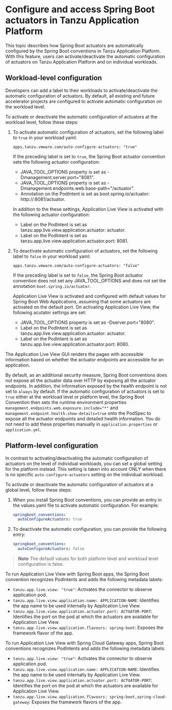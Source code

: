 # Configure and access Spring Boot actuators in Tanzu Application Platform

This topic describes how Spring Boot actuators are automatically configured by the Spring Boot conventions in Tanzu Application Platform. With this feature, users can activate/deactivate the automatic configuration of actuators on Tanzu Application Platform and on individual workloads.

## <a id='workload-config'></a>Workload-level configuration

Developers can add a label to their workloads to activate/deactivate the automatic configuration of actuators. By default, all existing and future accelerator projects are configured to activate automatic configuration on the workload level.

To activate or deactivate the automatic configuration of actuators at the workload level, follow these steps:

1.  To activate automatic configuration of actuators, set the following label to `true` in your workload yaml:

    `apps.tanzu.vmware.com/auto-configure-actuators: "true"`

    If the preceding label is set to `true`, the Spring Boot actuator convention sets the following actuator configuration:

    - JAVA_TOOL_OPTIONS property is set as -Dmanagement.server.port="8081".
    - JAVA_TOOL_OPTIONS property is set as -Dmanagement.endpoints.web.base-path="/actuator".
    - Annotation on the PodIntent is set as boot.spring.io/actuator: http://:8081/actuator.

    In addition to the these settings, Application Live View is activated with the following actuator configuration:

    - Label on the PodIntent is set as tanzu.app.live.view.application.actuator: actuator.
    - Label on the PodIntent is set as tanzu.app.live.view.application.actuator.port: 8081.


2.  To deactivate automatic configuration of actuators, set the following label to `false` in your workload yaml:

    `apps.tanzu.vmware.com/auto-configure-actuators: "false"`

    If the preceding label is set to `false`, the Spring Boot actuator convention does not set any JAVA_TOOL_OPTIONS and does not set the annotation `boot.spring.io/actuator`.

    Application Live View is activated and configured with default values for Spring Boot Web Applications, assuming that some actuators are activated on the default port. On activating Application Live View, the following acutator settings are set:

    - JAVA_TOOL_OPTIONS property is set as -Dserver.port="8080".
    - Label on the PodIntent is set as tanzu.app.live.view.application.actuator: actuator.
    - Label on the PodIntent is set as tanzu.app.live.view.application.actuator.port: 8080.

The Application Live View GUI renders the pages with accessible information based on whether the actuator endpoints are accessible for an application.

By default, as an additional security measure, Spring Boot conventions does not expose all the actuator data over HTTP by exposing all the actuator endpoints. In addition, the information exposed by the health endpoint is not set to `always` by default. If the automatic configuration of actuators is set to `true` either at the workload level or platform level, the Spring Boot Convention then sets the runtime environment properties `management.endpoints.web.exposure.include="*"` and `management.endpoint.health.show-details=true` onto the PodSpec to expose all the actuator endpoints and detailed health information. You do not need to add these properties manually in `application.properties` or `application.yml`.


## <a id='platform-config'></a>Platform-level configuration

In contrast to activating/deactivating the automatic configuration of actuators on the level of individual workloads, you can set a global setting for the platform instead.
This setting is taken into account ONLY when there is no specific `auto-configure-actuators` setting on the individual workload.

To activate or deactivate the automatic configuration of actuators at a global level, follow these steps:

1.  When you install Spring Boot conventions, you can provide an entry in the values.yaml file to activate automatic configuration. For example:

    ```yaml
    springboot_conventions:
      autoConfigureActuators: true
    ```

2.  To deactivate the automatic configuration, you can provide the following entry:

    ```yaml
    springboot_conventions:
      autoConfigureActuators: false
    ```

>**Note** The default values for both platform level and workload level configuration is false.

To run Application Live View with Spring Boot apps, the Spring Boot convention recognizes PodIntents and adds the following metadata labels:

- `tanzu.app.live.view: "true"`: Activates the connector to observe application pod.
- `tanzu.app.live.view.application.name: APPLICATION-NAME`: Identifies the app name to be used internally by Application Live View.
- `tanzu.app.live.view.application.actuator.port: ACTUATOR-PORT`: Identifies the port on the pod at which the actuators are available for Application Live View.
- `tanzu.app.live.view.application.flavours: spring-boot`: Exposes the framework flavor of the app.

To run Application Live View with Spring Cloud Gateway apps, Spring Boot conventions recognizes PodIntents and adds the following metadata labels:

- `tanzu.app.live.view: "true"`: Activates the connector to observe application pod.
- `tanzu.app.live.view.application.name: APPLICATION-NAME`: Identifies the app name to be used internally by Application Live View.
- `tanzu.app.live.view.application.actuator.port: ACTUATOR-PORT`: Identifies the port on the pod at which the actuators are available for Application Live View.
- `tanzu.app.live.view.application.flavours: spring-boot,spring-cloud-gateway`: Exposes the framework flavors of the app.
